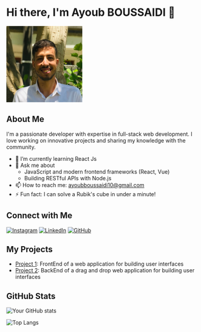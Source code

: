 # Hi there, I'm Ayoub BOUSSAIDI 👋

<img src="https://raw.githubusercontent.com/AyoubBoussaidi/AyoubBoussaidi/main/about-pic.jpeg" alt="Profile Banner" width="200" height="200">

## About Me

I'm a passionate developer with expertise in full-stack web development. I love working on innovative projects and sharing my knowledge with the community.

- 🌱 I’m currently learning React Js 
- 💬 Ask me about
  - JavaScript and modern frontend frameworks (React, Vue)
  - Building RESTful APIs with Node.js
- 📫 How to reach me: ayoubboussaidi10@gmail.com
- ⚡ Fun fact: I can solve a Rubik's cube in under a minute!


## Connect with Me

[![Instagram](https://img.shields.io/badge/Instagram-Follow-blue?style=flat&logo=instagram)](https://instagram.com/boussaidi.ayoub)
[![LinkedIn](https://img.shields.io/badge/LinkedIn-Connect-blue?style=flat&logo=linkedin)](https://www.linkedin.com/in/ayoub-boussaidi-acc/)
[![GitHub](https://img.shields.io/github/followers/your-github-username?label=Follow&style=social)](https://github.com/AyoubBoussaidi)

## My Projects

- [Project 1](https://github.com/AyoubBoussaidi/Drag-Drop-FrontEnd): FrontEnd of a web application for building user interfaces 
- [Project 2](https://github.com/AyoubBoussaidi/Drag-Drop-BackEnd): BackEnd of a drag and drop web application for building user interfaces


## GitHub Stats

![Your GitHub stats](https://github-readme-stats.vercel.app/api?username=AyoubBoussaidi&show_icons=true&hide_border=true&theme=radical)

![Top Langs](https://github-readme-stats.vercel.app/api/top-langs/?username=AyoubBoussaidi&layout=compact&hide_border=true&theme=radical)



